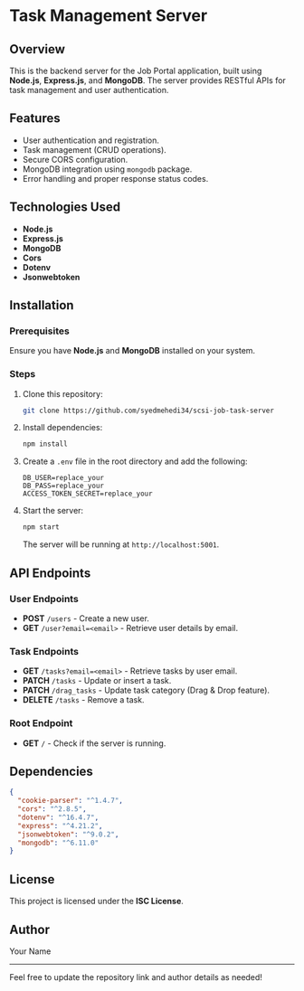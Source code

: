 # Task Management Server

## Overview

This is the backend server for the Job Portal application, built using **Node.js**, **Express.js**, and **MongoDB**. The server provides RESTful APIs for task management and user authentication.

## Features

- User authentication and registration.
- Task management (CRUD operations).
- Secure CORS configuration.
- MongoDB integration using `mongodb` package.
- Error handling and proper response status codes.

## Technologies Used

- **Node.js**
- **Express.js**
- **MongoDB**
- **Cors**
- **Dotenv**
- **Jsonwebtoken**

## Installation

### Prerequisites

Ensure you have **Node.js** and **MongoDB** installed on your system.

### Steps

1.  Clone this repository:

    ```sh
    git clone https://github.com/syedmehedi34/scsi-job-task-server

    ```

2.  Install dependencies:

    ```sh
    npm install
    ```

3.  Create a `.env` file in the root directory and add the following:

    ```env
    DB_USER=replace_your
    DB_PASS=replace_your
    ACCESS_TOKEN_SECRET=replace_your
    ```

4.  Start the server:

    ```sh
    npm start
    ```

    The server will be running at `http://localhost:5001`.

## API Endpoints

### User Endpoints

- **POST** `/users` - Create a new user.
- **GET** `/user?email=<email>` - Retrieve user details by email.

### Task Endpoints

- **GET** `/tasks?email=<email>` - Retrieve tasks by user email.
- **PATCH** `/tasks` - Update or insert a task.
- **PATCH** `/drag_tasks` - Update task category (Drag & Drop feature).
- **DELETE** `/tasks` - Remove a task.

### Root Endpoint

- **GET** `/` - Check if the server is running.

## Dependencies

```json
{
  "cookie-parser": "^1.4.7",
  "cors": "^2.8.5",
  "dotenv": "^16.4.7",
  "express": "^4.21.2",
  "jsonwebtoken": "^9.0.2",
  "mongodb": "^6.11.0"
}
```

## License

This project is licensed under the **ISC License**.

## Author

Your Name

---

Feel free to update the repository link and author details as needed!
